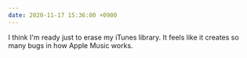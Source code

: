 ```yaml
---
date: 2020-11-17 15:36:00 +0900
---
```


I think I'm ready just to erase my iTunes library. It feels like it creates so many bugs in how Apple Music works.
